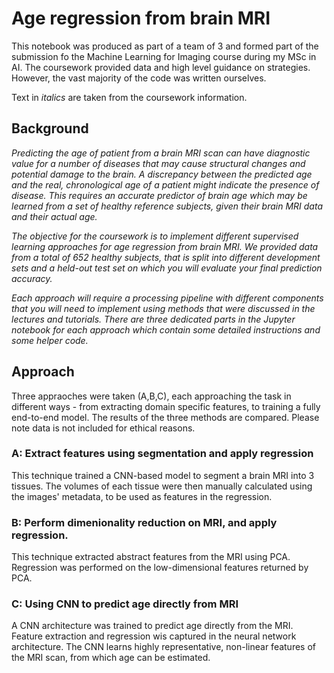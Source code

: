 # Age regression from brain MRI

This notebook was produced as part of a team of 3 and formed part of the submission fo the Machine Learning for Imaging course during my MSc in AI.
 The coursework provided data and high level guidance on strategies. However, the vast majority of the code was written ourselves.

Text in <em>italics</em> are taken from the coursework information.

## Background
<em>Predicting the age of patient from a brain MRI scan can have diagnostic value for a number of diseases that may cause structural changes and potential damage to the brain. A discrepancy between the predicted age and the real, chronological age of a patient might indicate the presence of disease. This requires an accurate predictor of brain age which may be learned from a set of healthy reference subjects, given their brain MRI data and their actual age.

The objective for the coursework is to implement different supervised learning approaches for age regression from brain MRI. We provided data from a total of 652 healthy subjects, that is split into different development sets and a held-out test set on which you will evaluate your final prediction accuracy.

Each approach will require a processing pipeline with different components that you will need to implement using methods that were discussed in the lectures and tutorials. There are three dedicated parts in the Jupyter notebook for each approach which contain some detailed instructions and some helper code. </em>

## Approach
Three appraoches were taken (A,B,C), each approaching the task in different ways - from extracting domain specific features, to training a fully end-to-end model. The results of the three methods are compared. Please note data is not included for ethical reasons.

### A: Extract features using segmentation and apply regression

This technique trained a CNN-based model to segment a brain MRI into 3 tissues. The volumes of each tissue were then manually calculated using the images' metadata, to be used as features  in the regression. 

### B: Perform dimenionality reduction on MRI, and apply regression. 

This technique extracted abstract features from the MRI using PCA. Regression was performed on the low-dimensional features returned by PCA.

### C: Using CNN to predict age directly from MRI

A CNN architecture was trained to predict age directly from the MRI. Feature extraction and regression wis captured in the neural network architecture. The CNN learns highly representative, non-linear features of the MRI scan, from which age can be estimated. 
